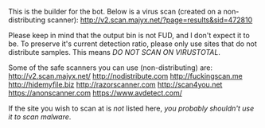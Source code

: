 This is the builder for the bot. Below is a virus scan (created on a non-distributing scanner):
http://v2.scan.majyx.net/?page=results&sid=472810

Please keep in mind that the output bin is not FUD, and I don't expect it to be. To preserve it's current detection ratio, please only use sites that do not distribute samples. This means *DO NOT SCAN ON VIRUSTOTAL*.

Some of the safe scanners you can use (non-distributing) are:
http://v2.scan.majyx.net/
http://nodistribute.com
http://fuckingscan.me
http://hidemyfile.biz
http://razorscanner.com
http://scan4you.net
https://anonscanner.com
https://www.avdetect.com/

If the site you wish to scan at is *not* listed here, *you probably shouldn't use it to scan malware*.
